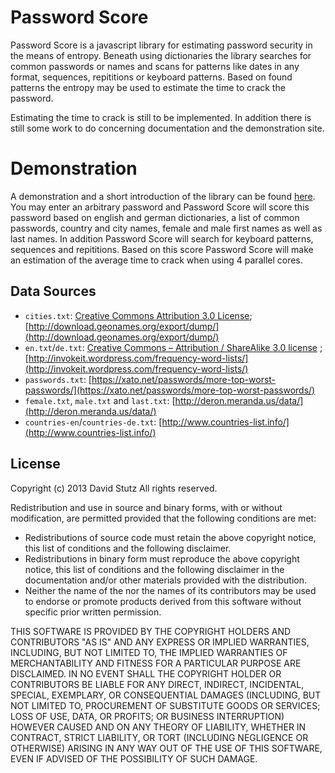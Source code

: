 # Password Score

Password Score is a javascript library for estimating password security in the means of entropy. Beneath using dictionaries the library searches for common passwords or names and scans for patterns like dates in any format, sequences, repititions or keyboard patterns. Based on found patterns the entropy may be used to estimate the time to crack the password.

Estimating the time to crack is still to be implemented. In addition there is still some work to do concerning documentation and the demonstration site.

# Demonstration

A demonstration and a short introduction of the library can be found [here](http://davidstutz.github.io/password-score/). You may enter an arbitrary password and Password Score will score this password based on english and german dictionaries, a list of common passwords, country and city names, female and male first names as well as last names. In addition Password Score will search for keyboard patterns, sequences and repititions. Based on this score Password Score will make an estimation of the average time to crack when using 4 parallel cores.

## Data Sources

* `cities.txt`: [Creative Commons Attribution 3.0 License](http://creativecommons.org/licenses/by/3.0/); [http://download.geonames.org/export/dump/](http://download.geonames.org/export/dump/)
* `en.txt`/`de.txt`: [Creative Commons – Attribution / ShareAlike 3.0 license](http://creativecommons.org/licenses/by-sa/3.0/) ; [http://invokeit.wordpress.com/frequency-word-lists/](http://invokeit.wordpress.com/frequency-word-lists/)
* `passwords.txt`: [https://xato.net/passwords/more-top-worst-passwords/](https://xato.net/passwords/more-top-worst-passwords/)
* `female.txt`, `male.txt` and `last.txt`: [http://deron.meranda.us/data/](http://deron.meranda.us/data/)
* `countries-en`/`countries-de.txt`: [http://www.countries-list.info/](http://www.countries-list.info/)

## License

Copyright (c) 2013 David Stutz
All rights reserved.

Redistribution and use in source and binary forms, with or without modification, are permitted provided that the following conditions are met:

* Redistributions of source code must retain the above copyright notice, this list of conditions and the following disclaimer.
* Redistributions in binary form must reproduce the above copyright notice, this list of conditions and the following disclaimer in the documentation and/or other materials provided with the distribution.
* Neither the name of the <ORGANIZATION> nor the names of its contributors may be used to endorse or promote products derived from this software without specific prior written permission.

THIS SOFTWARE IS PROVIDED BY THE COPYRIGHT HOLDERS AND CONTRIBUTORS "AS IS" AND ANY EXPRESS OR IMPLIED WARRANTIES, INCLUDING, BUT NOT LIMITED TO, THE IMPLIED WARRANTIES OF MERCHANTABILITY AND FITNESS FOR A PARTICULAR PURPOSE ARE DISCLAIMED. IN NO EVENT SHALL THE COPYRIGHT HOLDER OR CONTRIBUTORS BE LIABLE FOR ANY DIRECT, INDIRECT, INCIDENTAL, SPECIAL, EXEMPLARY, OR CONSEQUENTIAL DAMAGES (INCLUDING, BUT NOT LIMITED TO, PROCUREMENT OF SUBSTITUTE GOODS OR SERVICES; LOSS OF USE, DATA, OR PROFITS; OR BUSINESS INTERRUPTION) HOWEVER CAUSED AND ON ANY THEORY OF LIABILITY, WHETHER IN CONTRACT, STRICT LIABILITY, OR TORT (INCLUDING NEGLIGENCE OR OTHERWISE) ARISING IN ANY WAY OUT OF THE USE OF THIS SOFTWARE, EVEN IF ADVISED OF THE POSSIBILITY OF SUCH DAMAGE.